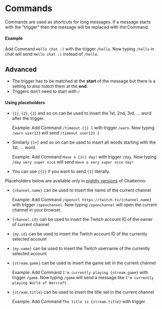 # Commands
Commands are used as shortcuts for long messages. If a message starts with the "trigger" then the message will be replaced with the Command.

#### Example
Add Command `Hello chat :)` with the trigger `/hello`. Now typing `/hello` in chat will send `Hello chat :)` instead of `/hello`.

## Advanced

- The trigger has to be matched at the **start** of the message but there is a setting to also match them at the **end**.
- Triggers don't need to start with `/`

#### Using placeholders
- `{1}`, `{2}`, `{3}` and so on can be used to insert the 1st, 2nd, 3rd, ... word after the trigger.

  Example: Add Command `/timeout {1} 1` with trigger `/warn`. Now typing `/warn user123` will send `/timeout user123 1`

- Similarly `{1+}` and so on can be used to insert all words starting with the 1st, ... word.

  Example: Add Command `Have a {1+} day!` with trigger `/day`. Now typing `/day very super nice` will send `Have a very super nice day!`

- You can use `{{1}` if you want to send `{1}` literally.

Placeholders below are available only in [nightly versions](../Help/#what-is-nightly-and-how-to-use-install-it) of Chatterino:

- `{channel.name}` can be used to insert the name of the current channel

    Example: Add Command `/openurl https://twitch.tv/{channel.name}` with trigger `/openchannel`. Now typing `/openchannel` will open the current channel in your browser.

- `{channel.id}` can be used to insert the Twitch account ID of the owner of current channel
- `{my.id}` can be used to insert the Twitch account ID of the currently selected account
- `{my.name}` can be used to insert the Twitch username of the currently selected account
- `{stream.game}` can be used to insert the game set in the current channel

    Example: Add Command `I'm currently playing {stream.game}` with trigger `/game`. Now typing `/game` will send a message like `I'm currently playing World of Warcraft`.

- `{stream.title}` can be used to insert the title set in the current channel

    Example: Add Command `The title is {stream.title}` with trigger
